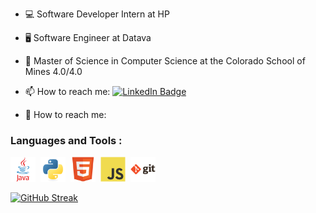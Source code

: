 - 💻 Software Developer Intern at HP

- 🖥️ Software Engineer at Datava

- 🥇 Master of Science in Computer Science at the Colorado School of Mines 4.0/4.0

- 📫 How to reach me: <a href="https://www.linkedin.com/in/lukascunningham">
    <img src="https://img.shields.io/badge/LinkedIn-blue?style=for-the-badge&logo=linkedin&logoColor=white" alt="LinkedIn Badge"/>
  </a>

- 🔗 How to reach me: <a href="https://www.linkedin.com/in/lukascunningham](https://www.lukecunningham.dev/)">
  </a>

### Languages and Tools :

<div>
  <img src="https://github.com/devicons/devicon/blob/master/icons/java/java-original-wordmark.svg" title="Java" alt="Java" width="40" height="40"/>&nbsp;
    <img src="https://github.com/devicons/devicon/blob/master/icons/python/python-original.svg" title="Python" alt="Python" width="40" height="40"/>&nbsp;
  <img src="https://github.com/devicons/devicon/blob/master/icons/html5/html5-original.svg" title="HTML5" alt="HTML" width="40" height="40"/>&nbsp;
  <img src="https://github.com/devicons/devicon/blob/master/icons/javascript/javascript-original.svg" title="JavaScript" alt="JavaScript" width="40" height="40"/>&nbsp;
  <img src="https://github.com/devicons/devicon/blob/master/icons/git/git-original-wordmark.svg" title="Git" **alt="Git" width="40" height="40"/>

[![GitHub Streak](http://github-readme-streak-stats.herokuapp.com?user=Luke-Cunningham&theme=dark&background=000000)](https://git.io/streak-stats)
